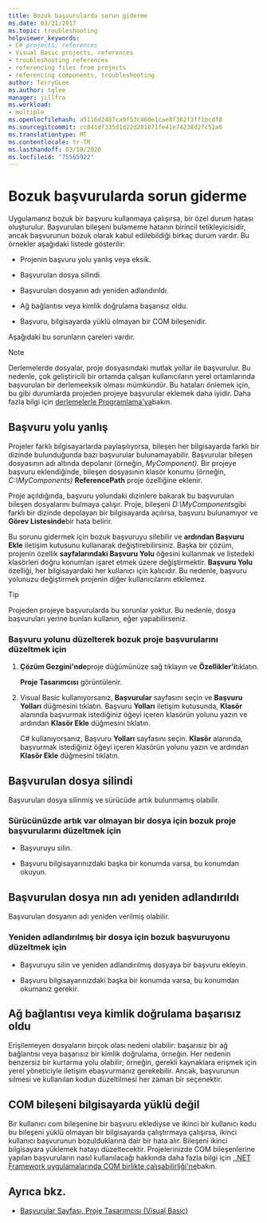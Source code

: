 ```yaml
---
title: Bozuk başvurularda sorun giderme
ms.date: 03/21/2017
ms.topic: troubleshooting
helpviewer_keywords:
- C# projects, references
- Visual Basic projects, references
- troubleshooting references
- referencing files from projects
- referencing components, troubleshooting
author: TerryGLee
ms.author: tglee
manager: jillfra
ms.workload:
- multiple
ms.openlocfilehash: a5116d2487ca9f53c460e1cae8f362f3ff1bcdf8
ms.sourcegitcommit: cc841df335d1d22d281871fe41e74238d2fc52a6
ms.translationtype: MT
ms.contentlocale: tr-TR
ms.lasthandoff: 03/18/2020
ms.locfileid: "75565922"
---
```

# <a name="troubleshoot-broken-references"></a>Bozuk başvurularda sorun giderme

Uygulamanız bozuk bir başvuru kullanmaya çalışırsa, bir özel durum hatası oluşturulur. Başvurulan bileşeni bulameme hatanın birincil tetikleyicisidir, ancak başvurunun bozuk olarak kabul edilebildiği birkaç durum vardır. Bu örnekler aşağıdaki listede gösterilir:

- Projenin başvuru yolu yanlış veya eksik.

- Başvurulan dosya silindi.

- Başvurulan dosyanın adı yeniden adlandırıldı.

- Ağ bağlantısı veya kimlik doğrulama başarısız oldu.

- Başvuru, bilgisayarda yüklü olmayan bir COM bileşenidir.

Aşağıdaki bu sorunların çareleri vardır.

> [!NOTE]
> Derlemelerde dosyalar, proje dosyasındaki mutlak yollar ile başvurulur. Bu nedenle, çok geliştiricili bir ortamda çalışan kullanıcıların yerel ortamlarında başvurulan bir derlemeeksik olması mümkündür. Bu hataları önlemek için, bu gibi durumlarda projeden projeye başvurular eklemek daha iyidir. Daha fazla bilgi için [derlemelerle Programlama'ya](/dotnet/framework/app-domains/programming-with-assemblies)bakın.

## <a name="reference-path-is-incorrect"></a>Başvuru yolu yanlış

Projeler farklı bilgisayarlarda paylaşılıyorsa, bileşen her bilgisayarda farklı bir dizinde bulunduğunda bazı başvurular bulunamayabilir. Başvurular bileşen dosyasının adı altında depolanır (örneğin, *MyComponent).* Bir projeye başvuru eklendiğinde, bileşen dosyasının klasör konumu (örneğin, *C:\MyComponents)* **ReferencePath** proje özelliğine eklenir.

Proje açıldığında, başvuru yolundaki dizinlere bakarak bu başvurulan bileşen dosyalarını bulmaya çalışır. Proje, bileşeni *D:\MyComponents*gibi farklı bir dizinde depolayan bir bilgisayarda açılırsa, başvuru bulunamıyor ve **Görev Listesinde**bir hata belirir.

Bu sorunu gidermek için bozuk başvuruyu silebilir ve **ardından Başvuru Ekle** iletişim kutusunu kullanarak değiştirebilirsiniz. Başka bir çözüm, projenin özellik **sayfalarındaki Başvuru Yolu** öğesini kullanmak ve listedeki klasörleri doğru konumları işaret etmek üzere değiştirmektir. **Başvuru Yolu** özelliği, her bilgisayardaki her kullanıcı için kalıcıdır. Bu nedenle, başvuru yolunuzu değiştirmek projenin diğer kullanıcılarını etkilemez.

> [!TIP]
> Projeden projeye başvurularda bu sorunlar yoktur. Bu nedenle, dosya başvuruları yerine bunları kullanın, eğer yapabilirseniz.

### <a name="to-fix-a-broken-project-reference-by-correcting-the-reference-path"></a>Başvuru yolunu düzelterek bozuk proje başvurularını düzeltmek için

1. **Çözüm Gezgini'nde**proje düğümünüze sağ tıklayın ve **Özellikler'i**tıklatın.

   **Proje Tasarımcısı** görüntülenir.

1. Visual Basic kullanıyorsanız, **Başvurular** sayfasını seçin ve **Başvuru Yolları** düğmesini tıklatın. Başvuru **Yolları** iletişim kutusunda, **Klasör** alanında başvurmak istediğiniz öğeyi içeren klasörün yolunu yazın ve ardından **Klasör Ekle** düğmesini tıklatın.

    C# kullanıyorsanız, Başvuru **Yolları** sayfasını seçin. **Klasör** alanında, başvurmak istediğiniz öğeyi içeren klasörün yolunu yazın ve ardından **Klasör Ekle** düğmesini tıklatın.

## <a name="referenced-file-has-been-deleted"></a>Başvurulan dosya silindi

Başvurulan dosya silinmiş ve sürücüde artık bulunmamış olabilir.

### <a name="to-fix-a-broken-project-reference-for-a-file-that-no-longer-exists-on-your-drive"></a>Sürücünüzde artık var olmayan bir dosya için bozuk proje başvurularını düzeltmek için

- Başvuruyu silin.

- Başvuru bilgisayarınızdaki başka bir konumda varsa, bu konumdan okuyun.

## <a name="referenced-file-has-been-renamed"></a>Başvurulan dosya nın adı yeniden adlandırıldı

Başvurulan dosyanın adı yeniden verilmiş olabilir.

### <a name="to-fix-a-broken-reference-for-a-file-that-has-been-renamed"></a>Yeniden adlandırılmış bir dosya için bozuk başvuruyonu düzeltmek için

- Başvuruyu silin ve yeniden adlandırılmış dosyaya bir başvuru ekleyin.

- Başvuru bilgisayarınızdaki başka bir konumda varsa, bu konumdan okumanız gerekir.

## <a name="network-connection-or-authentication-has-failed"></a>Ağ bağlantısı veya kimlik doğrulama başarısız oldu

Erişilemeyen dosyaların birçok olası nedeni olabilir: başarısız bir ağ bağlantısı veya başarısız bir kimlik doğrulama, örneğin. Her nedenin benzersiz bir kurtarma yolu olabilir; örneğin, gerekli kaynaklara erişmek için yerel yöneticiyle iletişim ebaşvurmanız gerekebilir. Ancak, başvurunun silmesi ve kullanılan kodun düzeltilmesi her zaman bir seçenektir.

## <a name="com-component-is-not-installed-on-computer"></a>COM bileşeni bilgisayarda yüklü değil

Bir kullanıcı com bileşenine bir başvuru eklediyse ve ikinci bir kullanıcı kodu bu bileşeni yüklü olmayan bir bilgisayarda çalıştırmaya çalışırsa, ikinci kullanıcı başvurunun bozulduklarına dair bir hata alır. Bileşeni ikinci bilgisayara yüklemek hatayı düzeltecektir. Projelerinizde COM bileşenlerine yapılan başvuruların nasıl kullanılacağı hakkında daha fazla bilgi için [,.NET Framework uygulamalarında COM birlikte çalışabilirliği'ne](/dotnet/visual-basic/programming-guide/com-interop/com-interoperability-in-net-framework-applications)bakın.

## <a name="see-also"></a>Ayrıca bkz.

- [Başvurular Sayfası, Proje Tasarımcısı (Visual Basic)](../ide/reference/references-page-project-designer-visual-basic.md)
